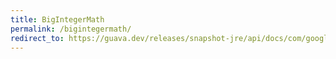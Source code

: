 ```yaml
---
title: BigIntegerMath
permalink: /bigintegermath/
redirect_to: https://guava.dev/releases/snapshot-jre/api/docs/com/google/common/math/BigIntegerMath.html
---
```

